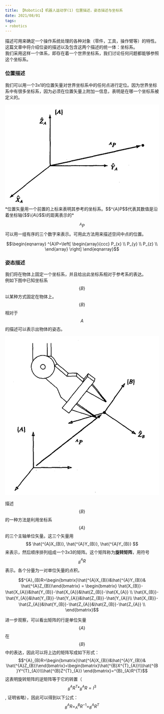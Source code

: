 ```yaml
---
title: 【Robotics】机器人运动学(1) 位置描述，姿态描述与坐标系
date: 2021/08/01
tags: 
- robotics
---
```

描述可用来确定一个操作系统处理的各种对象（零件，工具，操作臂等）的特性。这篇文章中将介绍位姿的描述以及包含这两个描述的统一体：坐标系。  
我们采用这样一个体系，即存在着一个世界坐标系，我们讨论任何问题都能够参照这个坐标系。
<!--more-->
### 位置描述
我们可以用一个3x1的位置矢量对世界坐标系中的任何点进行定位。因为世界坐标系中有很多坐标系，因为必须在位置矢量上附加一信息，表明是在哪一个坐标系被定义的。

<img src="/assets/post/2021-8-1/1.png" class="center">
*位置矢量用一个前置的上标来表明其参考的坐标系。$$^{A}P$$代表其数值是沿着坐标轴{$$\{A\}$$}的距离表示的*

$$^{A}P$$可以用一组有序的三个数字来表示。可用此方法用来描述空间中点的位置。

$$\begin{eqnarray}
^{A}P=\left[
\begin{array}{ccc}
P_{x} \\
P_{y} \\
P_{z} \\
\end{array}
\right]
\end{eqnarray}$$

### 姿态描述
我们将在物体上固定一个坐标系，并且给出此坐标系相对于参考系的表达。  
例如下图中已知坐标系$$\{B\}$$以某种方式固定在物体上。$$\{B\}$$相对于$$A$$的描述可以表示出物体的姿态。

<img src="/assets/post/2021-8-1/2.png" class="center">

描述$$\{B\}$$的一种方法是利用坐标系$$\{A\}$$的三个主轴单位矢量。这三个矢量用$$ \hat{^{A}X_{B}}, \hat{^{A}Y_{B}}, \hat{^{A}Y_{B}} $$来表示，然后顺序排列组成一个3x3的矩阵。这个矩阵称为**旋转矩阵**，用符号 $$^{A}_{B}R$$ 表示。各个分量为一对单位矢量的点积。

$$^{A}_{B}R=\begin{bmatrix}\hat{^{A}X_{B}}&\hat{^{A}Y_{B}}&  \hat{^{A}Z_{B}}\end{bmatrix} =
\begin{bmatrix}
 \hat{X_{B}}･\hat{X_{A}}&\hat{Y_{B}}･\hat{X_{A}}&\hat{Z_{B}}･\hat{X_{A}}  \\
\hat{X_{B}}･\hat{Y_{A}}&\hat{Y_{B}}･\hat{Y_{A}}&\hat{Z_{B}}･\hat{Y_{A}}\\
\hat{X_{B}}･\hat{Z_{A}}&\hat{Y_{B}}･\hat{Z_{A}}&\hat{Z_{B}}･\hat{Z_{A}} \\
\end{bmatrix}$$

进一步观察，可以看出矩阵的行是单位矢量$$\{A\}$$在$$\{B\}$$中的表达，因此可以将上边的矩阵写成如下形式：
$$^{A}_{B}R=\begin{bmatrix}\hat{^{A}X_{B}}&\hat{^{A}Y_{B}}&  \hat{^{A}Z_{B}}\end{bmatrix}=\begin{bmatrix}\hat{^{B}X^{T}_{A}}\\\hat{^{B}Y^{T}_{A}}\\\hat{^{B}Z^{T}_{A}}
\end{bmatrix}=^{B}_{A}R^{T}$$
这表明旋转矩阵的逆矩阵等于它的转置（$$^{A}_{B}R^{T}*^{A}_{B}R=I^{3}$$, 证明省略），因此可以得到以下公式：
$$^{A}_{B}R=^{B}_{A}R^{-1}=^{A}_{B}R^{T}$$
